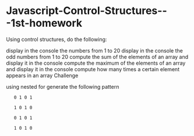 # Javascript-Control-Structures---1st-homework

Using control structures, do the following:

display in the console the numbers from 1 to 20
display in the console the odd numbers from 1 to 20
compute the sum of the elements of an array and display it in the console
compute the maximum of the elements of an array and display it in the console
compute how many times a certain element appears in an array
Challenge

using nested for generate the following pattern

       0 1 0 1

       1 0 1 0

       0 1 0 1

       1 0 1 0
